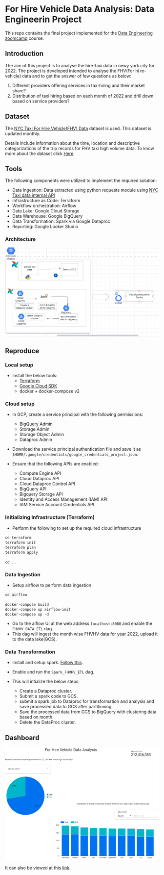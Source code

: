 # For Hire Vehicle Data Analysis: Data Engineerin Project
This repo contains the final project implemented for the [Data Engineering zoomcamp](https://github.com/DataTalksClub/data-engineering-zoomcamp) course.

## Introduction
The aim of this project is to analyse the hire-taxi data in newy york city for 2022. The project is developed intended to analyse the FHV(For hi
re-vehicle) data and to get the answer of few questions as below:
1) Different providers offering services in tax-hiring and their market share?
2) Distribution of taxi hiring based on each month of 2022 and drill down based on service providers?


## Dataset
The [NYC Taxi For Hire Vehicle(FHV) Data](https://www.nyc.gov/site/tlc/about/tlc-trip-record-data.page) dataset is used. This dataset is updated monthly.

Details include information about the time, location and descriptive categorizations of the trip records for FHV taxi high volume data. To know more about the dataset click [Here](https://www.nyc.gov/assets/tlc/downloads/pdf/data_dictionary_trip_records_hvfhs.pdf).

## Tools

The following components were utilized to implement the required solution:
* Data Ingestion: Data extracted using python requests module using [NYC Taxi data internal API](https://d37ci6vzurychx.cloudfront.net/trip-data/fhvhv_tripdata_2022-01.parquet)
* Infrastructure as Code: Terraform
* Workflow orchestration: Airflow
* Data Lake: Google Cloud Storage
* Data Warehouse: Google BigQuery
* Data Transformation: Spark via Google Dataproc
* Reporting: Google Looker Studio

### Architecture
![](images/architecture.png)

## Reproduce

### Local setup
* Install the below tools:
  * [Terraform](https://www.terraform.io/downloads)
  * [Google Cloud SDK](https://cloud.google.com/sdk/docs/install-sdk#deb)
  * docker + docker-compose v2
  
### Cloud setup
* In GCP, create a service principal with the following permissions:
  * BigQuery Admin
  * Storage Admin
  * Storage Object Admin
  * Dataproc Admin
* Download the service principal authentication file and save it as `$HOME/.google/credentials/google_credentials_project.json`.

* Ensure that the following APIs are enabled:
  * Compute Engine API
  * Cloud Dataproc API
  * Cloud Dataproc Control API
  * BigQuery API
  * Bigquery Storage API
  * Identity and Access Management (IAM) API
  * IAM Service Account Credentials API
  
 
### Initializing Infrastructure (Terraform)

* Perform the following to set up the required cloud infrastructure
```shell
cd terraform
terraform init
terraform plan
terraform apply

cd ..
```
### Data Ingestion

* Setup airflow to perform data ingestion
```shell
cd airflow

docker-compose build
docker-compose up airflow-init
docker-compose up -d
```

* Go to the aiflow UI at the web address `localhost:8080` and enable the `FHVHV_DATA_ETL` dag. 
* This dag will ingest the month wise FHVHV data for year 2022, upload it to the data lake(GCS).

### Data Transformation
* Install and setup spark. [Follow this](). 

* Enable and run the `Spark_FHVHV_ETL` dag.
* This will intialize the below steps:
    * Create a Dataproc cluster.
    * Submit a spark code to GCS.
    * submit a spark job to Dataproc for transformation and analysis and save processed data to GCS after partitioning.
    * Save the processed data from GCS to BigQuery with clustering data based on month.
    * Delete the DataProc cluster.
    

## Dashboard

![](images/report.png)

It can also be viewed at this [link](https://lookerstudio.google.com/s/tslbaH39mBY).
